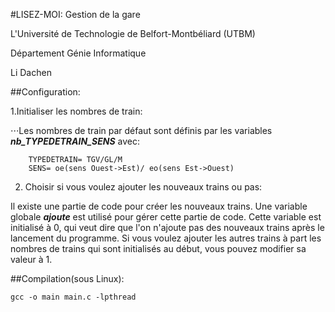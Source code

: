 #LISEZ-MOI: Gestion de la gare


L'Université de Technologie de Belfort-Montbéliard (UTBM)

Département Génie Informatique

Li Dachen



##Configuration:

1.Initialiser les nombres de train: 

⋅⋅⋅Les nombres de train par défaut sont définis par les variables **_nb_TYPEDETRAIN_SENS_** avec:

```
	TYPEDETRAIN= TGV/GL/M
	SENS= oe(sens Ouest->Est)/ eo(sens Est->Ouest)
```
2. Choisir si vous voulez ajouter les nouveaux trains ou pas:

Il existe une partie de code pour créer les nouveaux trains. Une variable globale **_ajoute_** est utilisé pour gérer cette partie de code. Cette variable est initialisé à 0, qui veut dire que l'on n'ajoute pas des nouveaux trains après le lancement du programme. Si vous voulez ajouter les autres trains à part les nombres de trains qui sont initialisés au début, vous pouvez modifier sa valeur à 1.    



##Compilation(sous Linux):

```
gcc -o main main.c -lpthread
```
